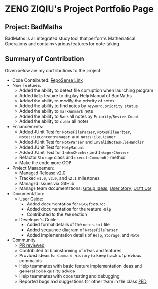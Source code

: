 # ZENG ZIQIU's Project Portfolio Page
## Project: BadMaths
BadMaths is an integrated study tool that performs Mathematical Operations and contains various features for note-taking.
## Summary of Contribution
Given below are my contributions to the project:
- Code Contributed: [RepoSense Link](https://nus-cs2113-ay2223s2.github.io/tp-dashboard/?search=ziqiuzeng&breakdown=true)
- New Features: 
  - Added the ability to detect file corruption when launching program
  - Added `Help` feature to display Help Manual of BadMaths
  - Added the ability to modify the priority of notes
  - Added the ability to find notes by `keyword`, `priority`, `status`
  - Added the ability to `mark`/`unmark` note
  - Added the ability to `Rank` all notes by `Priority`/`Review Count`
  - Added the ability to `clear` all notes
- Enhancements:
  - Added JUnit Test for `NotesFileParser`, `NotesFileWriter`, `NotesFileContentManager`, and `NotesFileCleaner`
  - Added JUnit Test for `NoteParser` and `InvalidNotesFileHandler`
  - Added JUnit Test for `HelpManual`
  - Added JUnit Test for `IndexChecker` and `IntegerChecker`
  - Refactor `Storage` class and `executeCommand()` method
  - Make the code more OOP
- Project Management
  - Managed Release [v2.0](https://github.com/AY2223S2-CS2113-F10-2/tp/releases/tag/v2.0)
  - Tracked `v1.0`, `v2.0`, and `v2.1` milestones
  - Managed issues via GitHub
  - Manage team documentations:
[Group Ideas](https://docs.google.com/document/d/1BfeY-7amQIlLvMt-YgQhyi-jJRB1y6goONhYVx2_tj8/edit),
[User Story](https://docs.google.com/spreadsheets/d/1JSthry8kPJip282RwAYTB0ApbxfOQCNXWcnRzuLhJNI/edit#gid=0),
[Draft UG](https://docs.google.com/document/d/1PGL8eMsa442esYVmjpDL4k8mMSnMI010kLE77_K-1T0/edit)
- Documentation:
  - User Guide:
    - Added documentation for `Note` features
    - Added documentation for the feature `Help`
    - Contributed to the `FAQ` section
  - Developer's Guide:
    - Added format details of the `notes.txt` file
    - Added sequence diagram of `NotesFileParser`
    - Added implementation details of `Help`, `Storage`, and `Note`
- Community
  - [PR reviewed](https://github.com/AY2223S2-CS2113-F10-2/tp/issues?q=reviewed-by%3AZiqiuZeng)
  - Contributed to brainstorming of ideas and features
  - Provided ideas for `Command History` to keep track of previous commands
  - Help teammates with basic feature implementation ideas and general code quality advice
  - Help teammates with code testing and debugging
  - Reported bugs and suggestions for other team in the class [PED](https://github.com/ZiqiuZeng/ped/issues)

